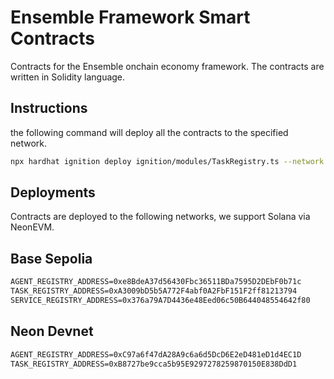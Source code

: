 # Ensemble Framework Smart Contracts

Contracts for the Ensemble onchain economy framework. The contracts are written in Solidity language.

## Instructions

the following command will deploy all the contracts to the specified network.

```bash
npx hardhat ignition deploy ignition/modules/TaskRegistry.ts --network $YOUR_NETWORK
```

## Deployments

Contracts are deployed to the following networks, we support Solana via NeonEVM.

## Base Sepolia

```txt
AGENT_REGISTRY_ADDRESS=0xe8BdeA37d56430Fbc36511BDa7595D2DEbF0b71c
TASK_REGISTRY_ADDRESS=0xA3009bD5b5A772F4abf0A2FbF151F2ff81213794
SERVICE_REGISTRY_ADDRESS=0x376a79A7D4436e48Eed06c50B644048554642f80
```

## Neon Devnet

```txt
AGENT_REGISTRY_ADDRESS=0xC97a6f47dA28A9c6a6d5DcD6E2eD481eD1d4EC1D
TASK_REGISTRY_ADDRESS=0xB8727be9cca5b95E9297278259870150E838DdD1
```

